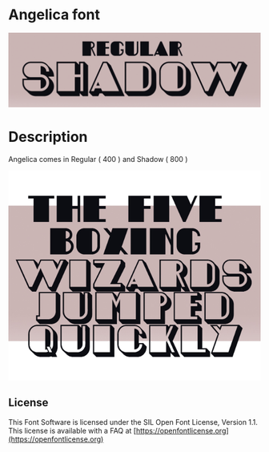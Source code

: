 
# Angelica font

![Image](image1.jpg)

# Description

Angelica comes in Regular ( 400 ) and Shadow ( 800 )

![Image](image2.jpg)


## License

This Font Software is licensed under the SIL Open Font License, Version 1.1.
This license is available with a FAQ at [https://openfontlicense.org](https://openfontlicense.org)
